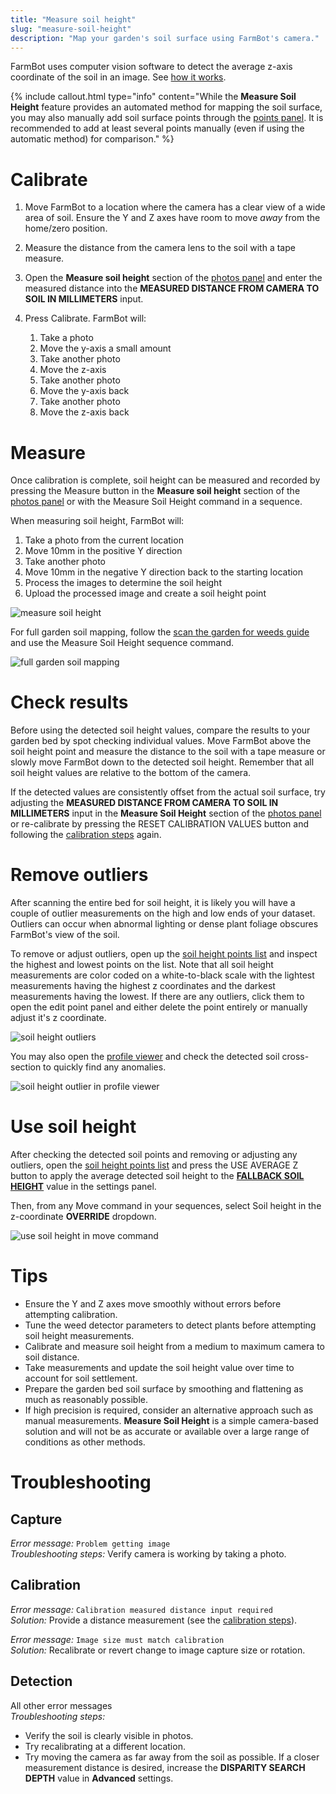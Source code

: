 ```yaml
---
title: "Measure soil height"
slug: "measure-soil-height"
description: "Map your garden's soil surface using FarmBot's camera."
---
```


FarmBot uses computer vision software to detect the average z-axis coordinate of the soil in an image. See [how it works](https://developer.farm.bot/docs/measure-soil-height).

{%
include callout.html
type="info"
content="While the **Measure Soil Height** feature provides an automated method for mapping the soil surface, you may also manually add soil surface points through the [points panel](https://my.farm.bot/app/designer/points). It is recommended to add at least several points manually (even if using the automatic method) for comparison."
%}

# Calibrate

1. Move FarmBot to a location where the camera has a clear view of a wide area of soil. Ensure the Y and Z axes have room to move _away_ from the home/zero position.
2. Measure the distance from the camera lens to the soil with a tape measure.
3. Open the **Measure soil height** section of the [photos panel](https://my.farm.bot/app/designer/photos) and enter the measured distance into the **MEASURED DISTANCE FROM CAMERA TO SOIL IN MILLIMETERS** input.
4. Press <span class="fb-button fb-green">Calibrate</span>. FarmBot will:

    1. Take a photo
    2. Move the y-axis a small amount
    3. Take another photo
    4. Move the z-axis
    5. Take another photo
    6. Move the y-axis back
    7. Take another photo
    8. Move the z-axis back

# Measure

Once calibration is complete, soil height can be measured and recorded by pressing the <span class="fb-button fb-green">Measure</span> button in the **Measure soil height** section of the [photos panel](https://my.farm.bot/app/designer/photos) or with the <span class="fb-step fb-run-farmware">Measure Soil Height</span> command in a sequence.

When measuring soil height, FarmBot will:

1. Take a photo from the current location
2. Move 10mm in the positive Y direction
3. Take another photo
4. Move 10mm in the negative Y direction back to the starting location
5. Process the images to determine the soil height
6. Upload the processed image and create a soil height point

![measure soil height](_images/measure_soil_height.gif)

For full garden soil mapping, follow the [scan the garden for weeds guide](../../FarmBot-Software/how-to-guides/scan-the-garden-for-weeds.md) and use the <span class="fb-step fb-run-farmware">Measure Soil Height</span> sequence command.

![full garden soil mapping](_images/measure_soil_height_whole_garden.gif)

# Check results

Before using the detected soil height values, compare the results to your garden bed by spot checking individual values. Move FarmBot above the soil height point and measure the distance to the soil with a tape measure or slowly move FarmBot down to the detected soil height. Remember that all soil height values are relative to the bottom of the camera.

If the detected values are consistently offset from the actual soil surface, try adjusting the **MEASURED DISTANCE FROM CAMERA TO SOIL IN MILLIMETERS** input in the **Measure Soil Height** section of the [photos panel](https://my.farm.bot/app/designer/photos) or re-calibrate by pressing the <span class="fb-button fb-red">RESET CALIBRATION VALUES</span> button and following the [calibration steps](#calibrate) again.

# Remove outliers

After scanning the entire bed for soil height, it is likely you will have a couple of outlier measurements on the high and low ends of your dataset. Outliers can occur when abnormal lighting or dense plant foliage obscures FarmBot's view of the soil.

To remove or adjust outliers, open up the [soil height points list](../points.md#soil-height-points) and inspect the highest and lowest points on the list. Note that all soil height measurements are color coded on a white-to-black scale with the lightest measurements having the highest z coordinates and the darkest measurements having the lowest. If there are any outliers, click them to open the edit point panel and either delete the point entirely or manually adjust it's z coordinate.

![soil height outliers](_images/soil_height_outliers.png)

You may also open the [profile viewer](../farm-designer.md#profile-viewer) and check the detected soil cross-section to quickly find any anomalies.

![soil height outlier in profile viewer](_images/soil_height_outlier_in_profile_viewer.png)

# Use soil height

After checking the detected soil points and removing or adjusting any outliers, open the [soil height points list](../points.md#soil-height-points) and press the <span class="fb-button fb-blue">USE AVERAGE Z</span> button to apply the average detected soil height to the [**FALLBACK SOIL HEIGHT**](../settings/axes.md#fallback-soil-height) value in the settings panel.

Then, from any <span class="fb-step fb-move">Move</span> command in your sequences, select Soil height in the z-coordinate **OVERRIDE** dropdown.

![use soil height in move command](_images/soil_height_move_command.png)

# Tips

 * Ensure the Y and Z axes move smoothly without errors before attempting calibration.
 * Tune the weed detector parameters to detect plants before attempting soil height measurements.
 * Calibrate and measure soil height from a medium to maximum camera to soil distance.
 * Take measurements and update the soil height value over time to account for soil settlement.
 * Prepare the garden bed soil surface by smoothing and flattening as much as reasonably possible.
 * If high precision is required, consider an alternative approach such as manual measurements. **Measure Soil Height** is a simple camera-based solution and will not be as accurate or available over a large range of conditions as other methods.

# Troubleshooting

## Capture

_Error message:_ `Problem getting image`<br>
_Troubleshooting steps:_ Verify camera is working by taking a photo.

## Calibration

_Error message:_ `Calibration measured distance input required`<br>
_Solution:_ Provide a distance measurement (see the [calibration steps](#calibrate)).

_Error message:_ `Image size must match calibration`<br>
_Solution:_ Recalibrate or revert change to image capture size or rotation.

## Detection

All other error messages<br>
_Troubleshooting steps:_
 * Verify the soil is clearly visible in photos.
 * Try recalibrating at a different location.
 * Try moving the camera as far away from the soil as possible. If a closer measurement distance is desired, increase the __DISPARITY SEARCH DEPTH__ value in __Advanced__ settings.
